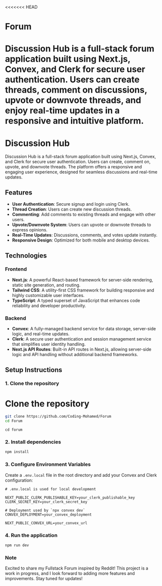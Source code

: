 <<<<<<< HEAD

# Forum

# Discussion Hub is a full-stack forum application built using Next.js, Convex, and Clerk for secure user authentication. Users can create threads, comment on discussions, upvote or downvote threads, and enjoy real-time updates in a responsive and intuitive platform.

# Discussion Hub

Discussion Hub is a full-stack forum application built using Next.js, Convex, and Clerk for secure user authentication. Users can create, comment on, upvote, and downvote threads. The platform offers a responsive and engaging user experience, designed for seamless discussions and real-time updates.

## Features

- **User Authentication**: Secure signup and login using Clerk.
- **Thread Creation**: Users can create new discussion threads.
- **Commenting**: Add comments to existing threads and engage with other users.
- **Upvote/Downvote System**: Users can upvote or downvote threads to express opinions.
- **Real-Time Updates**: Discussions, comments, and votes update instantly.
- **Responsive Design**: Optimized for both mobile and desktop devices.

## Technologies

### Frontend

- **Next.js**: A powerful React-based framework for server-side rendering, static site generation, and routing.
- **Tailwind CSS**: A utility-first CSS framework for building responsive and highly customizable user interfaces.
- **TypeScript**: A typed superset of JavaScript that enhances code reliability and developer productivity.

### Backend

- **Convex**: A fully-managed backend service for data storage, server-side logic, and real-time updates.
- **Clerk**: A secure user authentication and session management service that simplifies user identity handling.
- **Next.js API Routes**: Built-in API routes in Next.js, allowing server-side logic and API handling without additional backend frameworks.

## Setup Instructions

### 1. Clone the repository

# Clone the repository

```bash
git clone https://github.com/Coding-Mohamed/Forum
cd Forum
```

```
cd forum
```

### 2. Install dependencies

```bash
npm install
```

### 3. Configure Environment Variables

Create a `.env.local` file in the root directory and add your Convex and Clerk configuration:

```
# .env.local is used for local development

NEXT_PUBLIC_CLERK_PUBLISHABLE_KEY=your_clerk_publishable_key
CLERK_SECRET_KEY=your_clerk_secret_key

# Deployment used by `npx convex dev`
CONVEX_DEPLOYMENT=your_convex_deployment

NEXT_PUBLIC_CONVEX_URL=your_convex_url
```

### 4. Run the application

```bash
npm run dev
```

### Note

Excited to share my Fullstack Forum inspired by Reddit! This project is a work in progress, and I look forward to adding more features and improvements. Stay tuned for updates!

